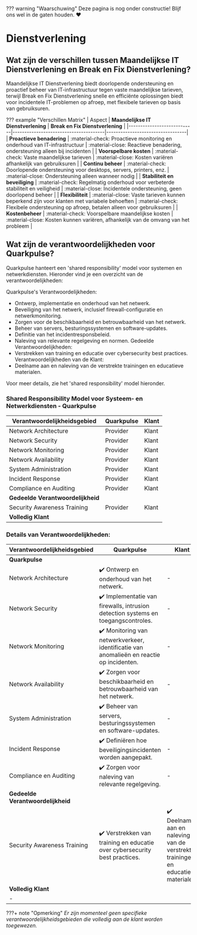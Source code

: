 ??? warning "Waarschuwing"
    Deze pagina is nog onder constructie! Blijf ons wel in de gaten houden. :heart:

# Dienstverlening

## Wat zijn de verschillen tussen Maandelijkse IT Dienstverlening en Break en Fix Dienstverlening?
Maandelijkse IT Dienstverlening biedt doorlopende ondersteuning en proactief beheer van IT-infrastructuur tegen vaste maandelijkse tarieven, terwijl Break en Fix Dienstverlening snelle en efficiënte oplossingen biedt voor incidentele IT-problemen op afroep, met flexibele tarieven op basis van gebruiksuren.

??? example "Verschillen Matrix"
    | Aspect                     | **Maandelijkse IT Dienstverlening**   | **Break en Fix Dienstverlening** |
    |----------------------------|---------------------------------------|----------------------------------|
    | **Proactieve benadering** | :material-check: Proactieve monitoring en onderhoud van IT-infrastructuur | :material-close: Reactieve benadering, ondersteuning alleen bij incidenten |
    | **Voorspelbare kosten**    | :material-check: Vaste maandelijkse tarieven        | :material-close: Kosten variëren afhankelijk van gebruiksuren |
    | **Continu beheer**         | :material-check: Doorlopende ondersteuning voor desktops, servers, printers, enz. | :material-close: Ondersteuning alleen wanneer nodig |
    | **Stabiliteit en beveiliging** | :material-check: Regelmatig onderhoud voor verbeterde stabiliteit en veiligheid | :material-close: Incidentele ondersteuning, geen doorlopend beheer |
    | **Flexibiliteit**          | :material-close: Vaste tarieven kunnen beperkend zijn voor klanten met variabele behoeften | :material-check: Flexibele ondersteuning op afroep, betalen alleen voor gebruiksuren |
    | **Kostenbeheer**           | :material-check: Voorspelbare maandelijkse kosten | :material-close: Kosten kunnen variëren, afhankelijk van de omvang van het probleem |


## Wat zijn de verantwoordelijkheden voor Quarkpulse?

Quarkpulse hanteert een 'shared responsibility' model voor systemen en netwerkdiensten. Hieronder vind je een overzicht van de verantwoordelijkheden:

Quarkpulse's Verantwoordelijkheden:
- Ontwerp, implementatie en onderhoud van het netwerk.
- Beveiliging van het netwerk, inclusief firewall-configuratie en netwerkmonitoring.
- Zorgen voor de beschikbaarheid en betrouwbaarheid van het netwerk.
- Beheer van servers, besturingssystemen en software-updates.
- Definitie van het incidentresponsbeleid.
- Naleving van relevante regelgeving en normen.
Gedeelde Verantwoordelijkheden:
- Verstrekken van training en educatie over cybersecurity best practices.
Verantwoordelijkheden van de Klant:
- Deelname aan en naleving van de verstrekte trainingen en educatieve materialen.

Voor meer details, zie het 'shared responsibility' model hieronder.

### Shared Responsibility Model voor Systeem- en Netwerkdiensten - Quarkpulse

| Verantwoordelijkheidsgebied | Quarkpulse | Klant  |
|-----------------------------|------------|--------|
| Network Architecture        | Provider   | Klant  |
| Network Security            | Provider   | Klant  |
| Network Monitoring          | Provider   | Klant  |
| Network Availability        | Provider   | Klant  |
| System Administration       | Provider   | Klant  |
| Incident Response           | Provider   | Klant  |
| Compliance en Auditing      | Provider   | Klant  |
| **Gedeelde Verantwoordelijkheid** |          |        |
| Security Awareness Training | Provider   | Klant  |
| **Volledig Klant**          |            |        |

### Details van Verantwoordelijkheden:

| Verantwoordelijkheidsgebied | Quarkpulse | Klant |
|-----------------------------|------------|-------|
| **Quarkpulse**              |            |       |
| Network Architecture        | ✔️ Ontwerp en onderhoud van het netwerk. | - |
| Network Security            | ✔️ Implementatie van firewalls, intrusion detection systems en toegangscontroles. | - |
| Network Monitoring          | ✔️ Monitoring van netwerkverkeer, identificatie van anomalieën en reactie op incidenten. | - |
| Network Availability        | ✔️ Zorgen voor beschikbaarheid en betrouwbaarheid van het netwerk. | - |
| System Administration       | ✔️ Beheer van servers, besturingssystemen en software-updates. | - |
| Incident Response           | ✔️ Definiëren hoe beveiligingsincidenten worden aangepakt. | - |
| Compliance en Auditing      | ✔️ Zorgen voor naleving van relevante regelgeving. | - |
| **Gedeelde Verantwoordelijkheid** |          |       |
| Security Awareness Training | ✔️ Verstrekken van training en educatie over cybersecurity best practices. | ✔️ Deelname aan en naleving van de verstrekte trainingen en educatieve materialen. |
| **Volledig Klant**          |              |       |
| -                            |              |       |

???+ note "Opmerking"
    *Er zijn momenteel geen specifieke verantwoordelijkheidsgebieden die volledig aan de klant worden toegewezen.*
